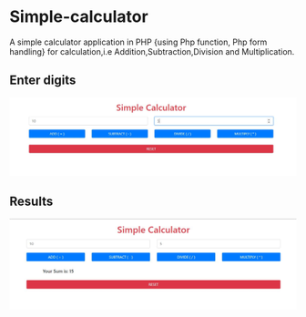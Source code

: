 # Simple-calculator
A simple calculator application in PHP {using Php function, Php form handling} for calculation,i.e Addition,Subtraction,Division and Multiplication.
## Enter digits
![alt text](entervalue.JPG)
## Results
![alt text](result.JPG)
